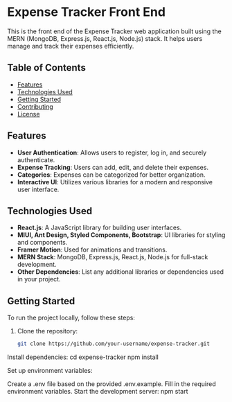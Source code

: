 # Expense Tracker Front End

This is the front end of the Expense Tracker web application built using the MERN (MongoDB, Express.js, React.js, Node.js) stack. It helps users manage and track their expenses efficiently.

## Table of Contents

- [Features](#features)
- [Technologies Used](#technologies-used)
- [Getting Started](#getting-started)
- [Contributing](#contributing)
- [License](#license)

## Features

- **User Authentication**: Allows users to register, log in, and securely authenticate.
- **Expense Tracking**: Users can add, edit, and delete their expenses.
- **Categories**: Expenses can be categorized for better organization.
- **Interactive UI**: Utilizes various libraries for a modern and responsive user interface.

## Technologies Used

- **React.js**: A JavaScript library for building user interfaces.
- **MIUI, Ant Design, Styled Components, Bootstrap**: UI libraries for styling and components.
- **Framer Motion**: Used for animations and transitions.
- **MERN Stack**: MongoDB, Express.js, React.js, Node.js for full-stack development.
- **Other Dependencies**: List any additional libraries or dependencies used in your project.

## Getting Started

To run the project locally, follow these steps:

1. Clone the repository:

   ```bash
   git clone https://github.com/your-username/expense-tracker.git
   
Install dependencies:
cd expense-tracker
npm install

Set up environment variables:

Create a .env file based on the provided .env.example.
Fill in the required environment variables.
Start the development server:
npm start

